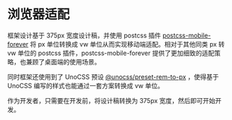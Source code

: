 # 浏览器适配

框架设计基于 375px 宽度设计稿，并使用 postcss 插件 [postcss-mobile-forever](https://github.com/wswmsword/postcss-mobile-forever) 将 px 单位转换成 vw 单位从而实现移动端适配。相对于其他同类 px 转 vw 单位的 postcss 插件，postcss-mobile-forever 提供了更加细致的适配策略，也兼顾了桌面端的使用场景。

同时框架还使用到了 UnoCSS 预设 [@unocss/preset-rem-to-px](https://unocss.dev/presets/rem-to-px) ，使得基于 UnoCSS 编写的样式也能通过一套方案转换成 vw 单位。

作为开发者，只需要在开发前，将设计稿转换为 375px 宽度，然后即可开始开发。